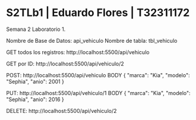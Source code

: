 # S2TLb1 | Eduardo Flores | T32311172

Semana 2 Laboratorio 1.

Nombre de Base de Datos: api_vehiculo
Nombre de tabla: tbl_vehiculo

GET todos los registros: http://localhost:5500/api/vehiculo

GET por ID: http://localhost:5500/api/vehiculo/2

POST: http://localhost:5500/api/vehiculo
BODY
{
"marca": "Kia",
"modelo": "Sephia",
"anio": 2001
}

PUT: http://localhost:5500/api/vehiculo/1
BODY
{
"marca": "Kia",
"modelo": "Sephia",
"anio": 2016
}

DELETE: http://localhost:5500/api/vehiculo/2

